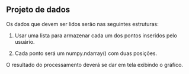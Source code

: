 ## Projeto de dados

Os dados que devem ser lidos serão nas seguintes estruturas:


1. Usar uma lista para armazenar cada um dos pontos inseridos pelo usuário.

2. Cada ponto será um numpy.ndarray() com duas posições.


O resultado do processamento deverá se dar em tela exibindo o gráfico.

